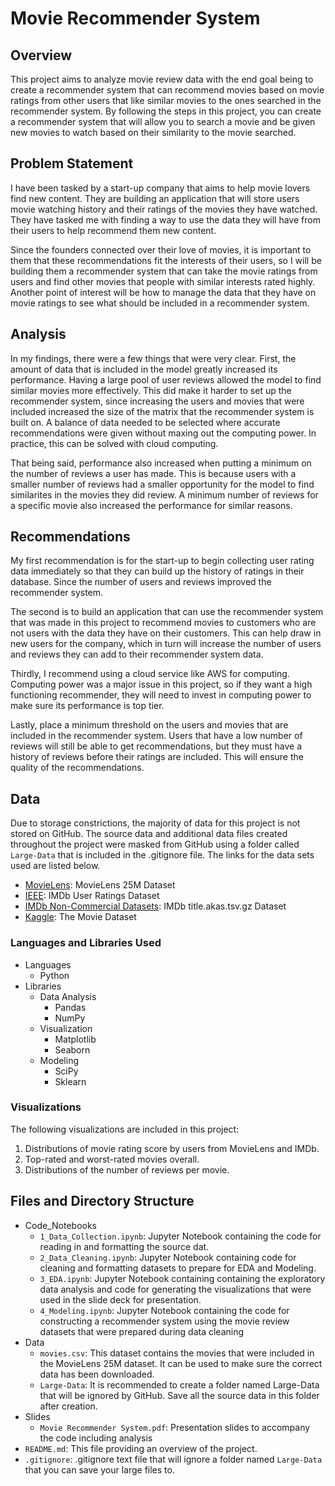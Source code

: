 # Movie Recommender System

## Overview
This project aims to analyze movie review data with the end goal being to create a recommender system that can recommend movies based on movie ratings from other users that like similar movies to the ones searched in the recommender system. By following the steps in this project, you can create a recommender system that will allow you to search a movie and be given  new movies to watch based on their similarity to the movie searched.

## Problem Statement
I have been tasked by a start-up company that aims to help movie lovers find new content. They are building an application that will store users movie watching history and their ratings of the movies they have watched. They have tasked me with finding a way to use the data they will have from their users to help recommend them new content.<br> 

Since the founders connected over their love of movies, it is important to them that these recommendations fit the interests of their users, so I will be building them a recommender system that can take the movie ratings from users and find other movies that people with similar interests rated highly. Another point of interest will be how to manage the data that they have on movie ratings to see what should be included in a recommender system.

## Analysis
In my findings, there were a few things that were very clear. First, the amount of data that is included in the model greatly increased its performance. Having a large pool of user reviews allowed the model to find similar movies more effectively. This did make it harder to set up the recommender system, since increasing the users and movies that were included increased the size of the matrix that the recommender system is built on. A balance of data needed to be selected where accurate recommendations were given without maxing out the computing power. In practice, this can be solved with cloud computing.

That being said, performance also increased when putting a minimum on the number of reviews a user has made. This is because users with a smaller number of reviews had a smaller opportunity for the model to find similarites in the movies they did review. A minimum number of reviews for a specific movie also increased the performance for similar reasons.

## Recommendations
My first recommendation is for the start-up to begin collecting user rating data immediately so that they can build up the history of ratings in their database. Since the number of users and reviews improved the recommender system.

The second is to build an application that can use the recommender system that was made in this project to recommend movies to customers who are not users with the data they have on their customers. This can help draw in new users for the company, which in turn will increase the number of users and reviews they can add to their recommender system data.

Thirdly, I recommend using a cloud service like AWS for computing. Computing power was a major issue in this project, so if they want a high functioning recommender, they will need to invest in computing power to make sure its performance is top tier.

Lastly, place a minimum threshold on the users and movies that are included in the recommender system. Users that have a low number of reviews will still be able to get recommendations, but they must have a history of reviews before their ratings are included. This will ensure the quality of the recommendations.

## Data
Due to storage constrictions, the majority of data for this project is not stored on GitHub. The source data and additional data files created throughout the project were masked from GitHub using a folder called `Large-Data` that is included in the .gitignore file. The links for the data sets used are listed below.

- [MovieLens](https://grouplens.org/datasets/movielens/): MovieLens 25M Dataset
- [IEEE](https://ieee-dataport.org/open-access/imdb-users-ratings-dataset): IMDb User Ratings Dataset
- [IMDb Non-Commercial Datasets](https://developer.imdb.com/non-commercial-datasets/): IMDb title.akas.tsv.gz Dataset
- [Kaggle](https://www.kaggle.com/datasets/rounakbanik/the-movies-dataset?select=movies_metadata.csv): The Movie Dataset

### Languages and Libraries Used
- Languages
    - Python
- Libraries
    - Data Analysis
        - Pandas
        - NumPy
    - Visualization
        - Matplotlib
        - Seaborn
    - Modeling
        - SciPy
        - Sklearn

### Visualizations

The following visualizations are included in this project:

1. Distributions of movie rating score by users from MovieLens and IMDb.
2. Top-rated and worst-rated movies overall.
3. Distributions of the number of reviews per movie.

## Files and Directory Structure
- Code_Notebooks
    - `1_Data_Collection.ipynb`: Jupyter Notebook containing the code for reading in and formatting the source dat.
    - `2_Data_Cleaning.ipynb`: Jupyter Notebook containing code for cleaning and formatting datasets to prepare for EDA and Modeling.
    - `3_EDA.ipynb`: Jupyter Notebook containing containing the exploratory data analysis and code for generating the visualizations that were used in the slide deck for presentation.
    - `4_Modeling.ipynb`: Jupyter Notebook containing the code for constructing a recommender system using the movie review datasets that were prepared during data cleaning
- Data
    - `movies.csv`: This dataset contains the movies that were included in the MovieLens 25M dataset. It can be used to make sure the correct data has been downloaded.
    - `Large-Data`: It is recommended to create a folder named Large-Data that will be ignored by GitHub. Save all the source data in this folder after creation.
- Slides
    - `Movie Recommender System.pdf`: Presentation slides to accompany the code including analysis
- `README.md`: This file providing an overview of the project.
- `.gitignore`: .gitignore text file that will ignore a folder named `Large-Data` that you can save your large files to.
